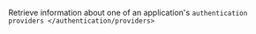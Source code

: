 Retrieve information about one of an application's
`authentication providers </authentication/providers>`
